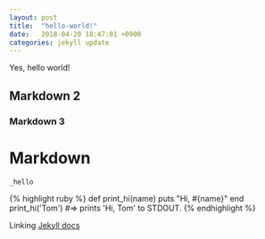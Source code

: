 ```yaml
---
layout: post
title:  "hello-world!"
date:   2018-04-20 18:47:01 +0900
categories: jekyll update
---
```


Yes, hello world!


## Markdown 2
### Markdown 3
# Markdown

`_hello`

{% highlight ruby %}
def print_hi(name)
  puts "Hi, #{name}"
end
print_hi('Tom')
#=> prints 'Hi, Tom' to STDOUT.
{% endhighlight %}

Linking [Jekyll docs][jekyll-docs]

[jekyll-docs]: https://jekyllrb.com/docs/home
